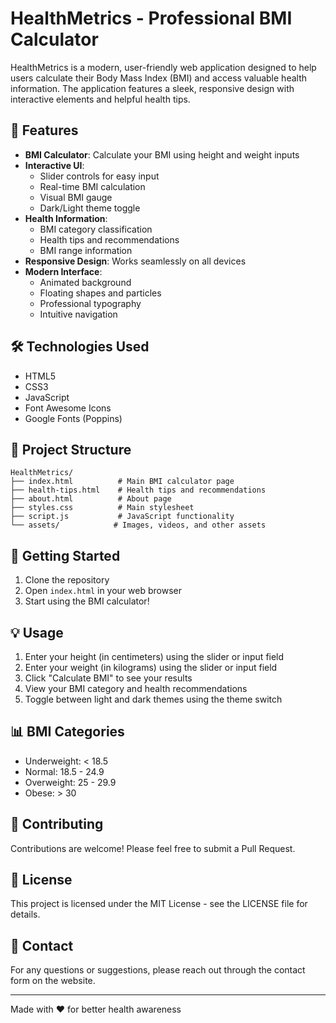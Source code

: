 # HealthMetrics - Professional BMI Calculator

HealthMetrics is a modern, user-friendly web application designed to help users calculate their Body Mass Index (BMI) and access valuable health information. The application features a sleek, responsive design with interactive elements and helpful health tips.

## 🌟 Features

- **BMI Calculator**: Calculate your BMI using height and weight inputs
- **Interactive UI**: 
  - Slider controls for easy input
  - Real-time BMI calculation
  - Visual BMI gauge
  - Dark/Light theme toggle
- **Health Information**:
  - BMI category classification
  - Health tips and recommendations
  - BMI range information
- **Responsive Design**: Works seamlessly on all devices
- **Modern Interface**: 
  - Animated background
  - Floating shapes and particles
  - Professional typography
  - Intuitive navigation

## 🛠️ Technologies Used

- HTML5
- CSS3
- JavaScript
- Font Awesome Icons
- Google Fonts (Poppins)

## 📁 Project Structure

```
HealthMetrics/
├── index.html          # Main BMI calculator page
├── health-tips.html    # Health tips and recommendations
├── about.html          # About page
├── styles.css          # Main stylesheet
├── script.js           # JavaScript functionality
└── assets/            # Images, videos, and other assets
```

## 🚀 Getting Started

1. Clone the repository
2. Open `index.html` in your web browser
3. Start using the BMI calculator!

## 💡 Usage

1. Enter your height (in centimeters) using the slider or input field
2. Enter your weight (in kilograms) using the slider or input field
3. Click "Calculate BMI" to see your results
4. View your BMI category and health recommendations
5. Toggle between light and dark themes using the theme switch

## 📊 BMI Categories

- Underweight: < 18.5
- Normal: 18.5 - 24.9
- Overweight: 25 - 29.9
- Obese: > 30

## 🤝 Contributing

Contributions are welcome! Please feel free to submit a Pull Request.

## 📝 License

This project is licensed under the MIT License - see the LICENSE file for details.

## 👥 Contact

For any questions or suggestions, please reach out through the contact form on the website.

---

Made with ❤️ for better health awareness